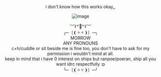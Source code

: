 <div align="center">i don't know how this works okay,,
  
  ![image](https://github.com/fatalday/fatalday/assets/111879755/260fe18c-ece8-4323-9bf6-9c5fc63e27d5)
<div align="center">︶꒦꒷🍭꒷꒦︶
  
<div align="center">  ╭─〔❨✧✧❩〕─╮
<div align="center"> MORROW
<div align="center"> ANY PRONOUNS 
  <div align="center">c+h/cuddle or sit beside me is fine too, you don't have to ask for my permission i wouldn't mind at all.
<div align="center"> keep in mind that i have 0 interest on ships but ranpoe/poeran, ship all you want idrc respectfully :p
<div align="center">╰─〔❨✧✧❩〕─╯
